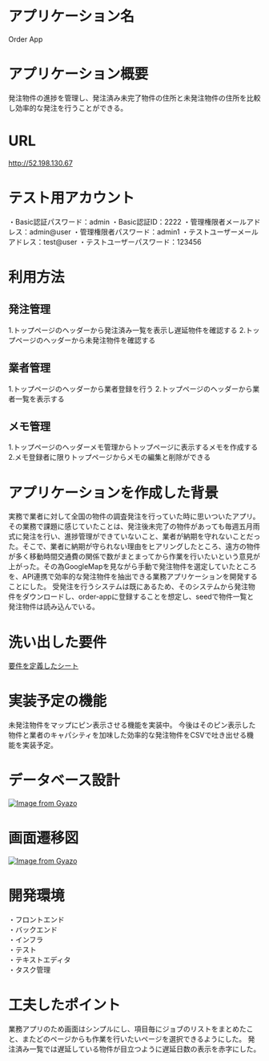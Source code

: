 
# アプリケーション名
Order App

# アプリケーション概要
発注物件の進捗を管理し、発注済み未完了物件の住所と未発注物件の住所を比較し効率的な発注を行うことができる。

# URL
http://52.198.130.67

# テスト用アカウント 
・Basic認証パスワード：admin
・Basic認証ID：2222
・管理権限者メールアドレス：admin@user
・管理権限者パスワード：admin1
・テストユーザーメールアドレス：test@user
・テストユーザーパスワード：123456

# 利用方法
## 発注管理
1.トップページのヘッダーから発注済み一覧を表示し遅延物件を確認する
2.トップページのヘッダーから未発注物件を確認する

## 業者管理
1.トップページのヘッダーから業者登録を行う
2.トップページのヘッダーから業者一覧を表示する

## メモ管理
1.トップページのヘッダーメモ管理からトップページに表示するメモを作成する
2.メモ登録者に限りトップページからメモの編集と削除ができる

# アプリケーションを作成した背景
実務で業者に対して全国の物件の調査発注を行っていた時に思いついたアプリ。
その業務で課題に感じていたことは、発注後未完了の物件があっても毎週五月雨式に発注を行い、進捗管理ができていないこと、業者が納期を守れないことだった。そこで、業者に納期が守られない理由をヒアリングしたところ、遠方の物件が多く移動時間交通費の関係で数がまとまってから作業を行いたいという意見が上がった。その為GoogleMapを見ながら手動で発注物件を選定していたところを、API連携で効率的な発注物件を抽出できる業務アプリケーションを開発することにした。
受発注を行うシステムは既にあるため、そのシステムから発注物件をダウンロードし、order-appに登録することを想定し、seedで物件一覧と発注物件は読み込んでいる。

# 洗い出した要件
[要件を定義したシート](https://docs.google.com/spreadsheets/d/12mUmXy1OOovkxrJ8fVpqVtcQO2olVZ-m6qJ8mCSMbJM/edit#gid=982722306)

# 実装予定の機能
未発注物件をマップにピン表示させる機能を実装中。
今後はそのピン表示した物件と業者のキャパシティを加味した効率的な発注物件をCSVで吐き出せる機能を実装予定。

# データベース設計

[![Image from Gyazo](https://i.gyazo.com/becbfeae5516af05e200c7f2458d556e.png)](https://gyazo.com/becbfeae5516af05e200c7f2458d556e)

# 画面遷移図

[![Image from Gyazo](https://i.gyazo.com/6832b45098a5f041a21a186c2ed41c8c.png)](https://gyazo.com/6832b45098a5f041a21a186c2ed41c8c)

# 開発環境
・フロントエンド  
・バックエンド  
・インフラ  
・テスト  
・テキストエディタ  
・タスク管理

# 工夫したポイント
業務アプリのため画面はシンプルにし、項目毎にジョブのリストをまとめたこと、またどのページからも作業を行いたいページを選択できるようにした。
発注済み一覧では遅延している物件が目立つように遅延日数の表示を赤字にした。
